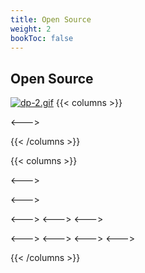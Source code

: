 ```yaml
---
title: Open Source
weight: 2
bookToc: false
---
```


## Open Source



[![dp-2.gif](https://i.postimg.cc/8DQW9Kxw/dp-2.gif)](https://drawpile.net/)
{{< columns >}}


<--->

{{< /columns >}}



{{< columns >}}


<--->

<--->

<--->
<--->
<--->


<--->
<--->
<--->
<--->

{{< /columns >}}
